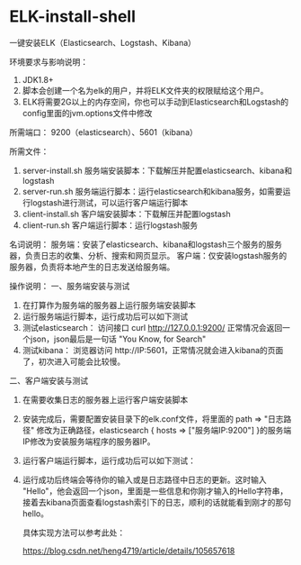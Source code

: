 # ELK-install-shell
一键安装ELK（Elasticsearch、Logstash、Kibana）



环境要求与影响说明：
1. JDK1.8+
2. 脚本会创建一个名为elk的用户，并将ELK文件夹的权限赋给这个用户。
3. ELK将需要2G以上的内存空间，你也可以手动到Elasticsearch和Logstash的config里面的jvm.options文件中修改

所需端口：
9200（elasticsearch）、5601（kibana）

所需文件：
1. server-install.sh 服务端安装脚本：下载解压并配置elasticsearch、kibana和logstash
2. server-run.sh     服务端运行脚本：运行elasticsearch和kibana服务，如需要运行logstash进行测试，可以运行客户端运行脚本
3. client-install.sh 客户端安装脚本：下载解压并配置logstash
4. client-run.sh     客户端运行脚本：运行logstash服务

名词说明：
服务端：安装了elasticsearch、kibana和logstash三个服务的服务器，负责日志的收集、分析、搜索和网页显示。
客户端：仅安装logstash服务的服务器，负责将本地产生的日志发送给服务端。

操作说明：
一、服务端安装与测试
1. 在打算作为服务端的服务器上运行服务端安装脚本
2. 运行服务端运行脚本，运行成功后可以如下测试
3. 测试elasticsearch： 访问接口 curl http://127.0.0.1:9200/ 正常情况会返回一个json，json最后是一句话 "You Know, for Search"
4. 测试kibana：        浏览器访问 http://IP:5601，正常情况就会进入kibana的页面了，初次进入可能会比较慢。

二、客户端安装与测试
1. 在需要收集日志的服务器上运行客户端安装脚本
2. 安装完成后，需要配置安装目录下的elk.conf文件，将里面的 path => "日志路径" 修改为正确路径，elasticsearch { hosts => ["服务端IP:9200"] }的服务端IP修改为安装服务端程序的服务器IP。
3. 运行客户端运行脚本，运行成功后可以如下测试：
4. 运行成功后终端会等待你的输入或是日志路径中日志的更新。这时输入 "Hello"，他会返回一个json，里面是一些信息和你刚才输入的Hello字符串，接着去kibana页面查看logstash索引下的日志，顺利的话就能看到刚才的那句hello。

   

   具体实现方法可以参考此处：

   https://blog.csdn.net/heng4719/article/details/105657618